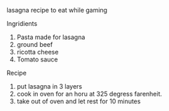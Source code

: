 lasagna recipe to eat while gaming

Ingridients

1. Pasta made for lasagna
2. ground beef
3. ricotta cheese
4. Tomato sauce


Recipe

1. put lasagna in 3 layers
2. cook in oven for an horu at 325 degress farenheit.
3. take out of oven and let rest for 10 minutes